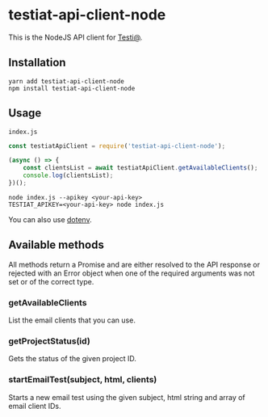 # testiat-api-client-node

This is the NodeJS API client for [Testi@](https://testi.at).


## Installation

```
yarn add testiat-api-client-node
npm install testiat-api-client-node
```


## Usage

`index.js`
```javascript
const testiatApiClient = require('testiat-api-client-node');

(async () => {
    const clientsList = await testiatApiClient.getAvailableClients();
    console.log(clientsList);
})();
```

```
node index.js --apikey <your-api-key>
TESTIAT_APIKEY=<your-api-key> node index.js
```

You can also use [dotenv](https://www.npmjs.com/package/dotenv).


## Available methods

All methods return a Promise and are either resolved to the API response or rejected with an Error object when one of the required arguments was not set or of the correct type.


### getAvailableClients

List the email clients that you can use.


### getProjectStatus(id)

Gets the status of the given project ID.


### startEmailTest(subject, html, clients)

Starts a new email test using the given subject, html string and array of email client IDs.